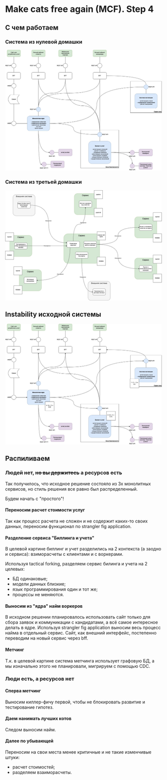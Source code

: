 # Make cats free again (MCF). Step 4

## С чем работаем

### Система из нулевой домашки

![Исходное состояние](./attachments/step-0-components.jpg)

### Система из третьей домашки

![Целевое состояние](./attachments/step-3-arch-style.jpg)

## Instability исходной системы

![Instability](./attachments/step-4-instability.jpg)

## Распиливаем

### Людей нет, ~~но вы держитесь~~ а ресурсов есть

Так получилось, что исходное решение состояло из 3х монолитных сервисов, но стиль решения все равно был распределенный.  

Будем начать с "простого"!  

#### Переносим расчет стоимости услуг

Так как процесс расчета не сложен и не содержит каких-то своих данных, переносим функционал по strangler fig application.

#### Разделение сервиса "Биллинга и учета"

В целевой картине биллинг и учет разделились на 2 контекста (а заодно и сервиса): взиморасчеты с клиентами и с воркерами.  

Используя tactical forking, разделяем сервис билинга и учета на 2 целевых:

* БД одинаковые;
* модели данных близкие;
* язык программирования один и тот же;
* процессы не меняются.

#### Выносим из "ядра" найм воркеров

В исходном решении планировалось использовать сайт только для сбора заявок и коммуникации с кандидатами, а всё самое интересное делать в ядре. Используя strangler fig application выносим весь процесс найма в отдельный сервис. Сайт, как внешний интерфейс, постепенно переводим на новый сервис через bff.

#### Метчинг

Т.к. в целевой картине система метчинга использует графовую БД, а мы изначально этого не планировали, мигрируем с помощью CDC.

### Люди есть, а ресурсов нет

#### Сперва метчинг

Выносим киллер-фичу первой, чтобы не блокировать развитие и тестирование гипотез.

#### Даем нанимать лучших котов

Следом выносим найм.

#### Далее по убывающей

Переносим на свои места менее критичные и не такие изменчивые штуки:

* расчет стоимостей;
* разделяем взаиморасчеты.

